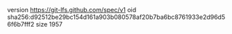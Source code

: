 version https://git-lfs.github.com/spec/v1
oid sha256:d92512be29bc154d161a903b080578af20b7ba6bc8761933e2d96d56f6b7fff2
size 1957
